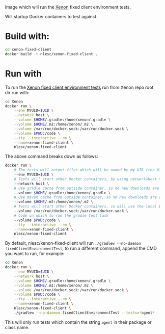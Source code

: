 Image which will run the [Xenon](http://nlesc.github.io/Xenon/) fixed client environment tests.

Will startup Docker containers to test against.

# Build with:

```bash
cd xenon-fixed-client
docker build -t nlesc/xenon-fixed-client .
```

# Run with

To run the [Xenon fixed client environment tests](https://github.com/NLeSC/Xenon/blob/master/TESTING.md#fixed-client-environment-tests) run from Xenon repo root dir run with:

```bash
cd Xenon
docker run \
    --env MYUID=$UID \
    --network host \
    --volume $HOME/.gradle:/home/xenon/.gradle \
    --volume $HOME/.m2:/home/xenon/.m2 \
    --volume /var/run/docker.sock:/var/run/docker.sock \
    --volume $PWD:/code \
    --tty --interactive --rm \
    --name=xenon-fixed-client \
    nlesc/xenon-fixed-client
```
The above command breaks down as follows:

```bash
docker run \
    # The tests will output files which will be owned by my UID (the UID outside of the container)
    --env MYUID=$UID \
    # Tests will start other Docker containers, by using network=host the ports of sibling containers (slurm, sftp, etc.) are accessible by this Docker container.
    --network host \
    # Use gradle cache from outside container, so no new downloads are required
    --volume $HOME/.gradle:/home/xenon/.gradle \
    # Use maven cache from outside container, so no new downloads are required. (Maven cache is used by gradle plugins)
    --volume $HOME/.m2:/home/xenon/.m2 \
    # Tests will start other Docker containers, so will use the local Docker daemon inside this container
    --volume /var/run/docker.sock:/var/run/docker.sock \
    # Code on which to run the gradle test task
    --volume $PWD:/code \
    --tty --interactive --rm \
    --name=xenon-fixed-client \
    nlesc/xenon-fixed-client
```

By default, nlesc/xenon-fixed-client will run `./gradlew --no-daemon fixedClientEnvironmentTest`; to run a different command, append the CMD you want to run, for example:

```bash
cd Xenon
docker run \
    --env MYUID=$UID \
    --network host \
    --volume $HOME/.gradle:/home/xenon/.gradle \
    --volume $HOME/.m2:/home/xenon/.m2 \
    --volume /var/run/docker.sock:/var/run/docker.sock \
    --volume $PWD:/code \
    --tty --interactive --rm \
    --name=xenon-fixed-client \
    nlesc/xenon-fixed-client \
    ./gradlew --no-daemon fixedClientEnvironmentTest --tests=*agent*
```

This will only run tests which contain the string `agent` in their package or class name.
